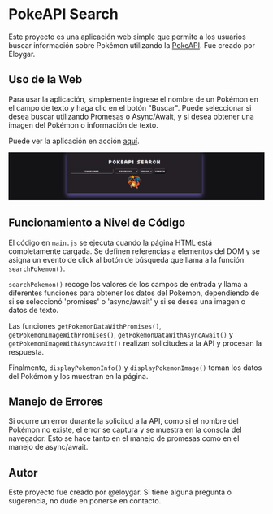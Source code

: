 # PokeAPI Search

Este proyecto es una aplicación web simple que permite a los usuarios buscar información sobre Pokémon utilizando la [PokeAPI](https://pokeapi.co/). Fue creado por Eloygar.

## Uso de la Web

Para usar la aplicación, simplemente ingrese el nombre de un Pokémon en el campo de texto y haga clic en el botón "Buscar". Puede seleccionar si desea buscar utilizando Promesas o Async/Await, y si desea obtener una imagen del Pokémon o información de texto.

Puede ver la aplicación en acción [aquí](https://eloygar.github.io/ApiCall/).

![Vista previa de la aplicación](img/Preview.png)

## Funcionamiento a Nivel de Código

El código en `main.js` se ejecuta cuando la página HTML está completamente cargada. Se definen referencias a elementos del DOM y se asigna un evento de click al botón de búsqueda que llama a la función `searchPokemon()`. 

`searchPokemon()` recoge los valores de los campos de entrada y llama a diferentes funciones para obtener los datos del Pokémon, dependiendo de si se seleccionó 'promises' o 'async/await' y si se desea una imagen o datos de texto.

Las funciones `getPokemonDataWithPromises()`, `getPokemonImageWithPromises()`, `getPokemonDataWithAsyncAwait()` y `getPokemonImageWithAsyncAwait()` realizan solicitudes a la API y procesan la respuesta. 

Finalmente, `displayPokemonInfo()` y `displayPokemonImage()` toman los datos del Pokémon y los muestran en la página.

## Manejo de Errores

Si ocurre un error durante la solicitud a la API, como si el nombre del Pokémon no existe, el error se captura y se muestra en la consola del navegador. Esto se hace tanto en el manejo de promesas como en el manejo de async/await.

## Autor

Este proyecto fue creado por @eloygar. Si tiene alguna pregunta o sugerencia, no dude en ponerse en contacto.
